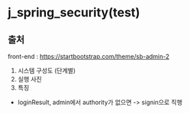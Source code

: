 # j_spring_security(test)

## 출처

front-end : https://startbootstrap.com/theme/sb-admin-2

1. 시스템 구성도 (단계별)
2. 실행 사진
3. 특징
 - loginResult, admin에서 authority가 없으면 -> signin으로 직행
 
